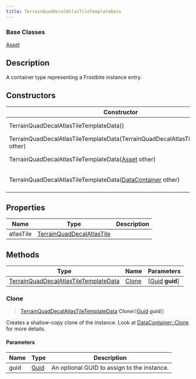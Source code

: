 ```yaml
---
title: TerrainQuadDecalAtlasTileTemplateData
---
```

### Base Classes

[Asset](/vext/ref/fb/asset/)

## Description

A container type representing a Frostbite instance entry.

## Constructors

| Constructor                                                                                      | Description                                                                                                                                                       |
| ------------------------------------------------------------------------------------------------ | ----------------------------------------------------------------------------------------------------------------------------------------------------------------- |
| TerrainQuadDecalAtlasTileTemplateData()                                                          | Create a new instance of this container type.                                                                                                                     |
| TerrainQuadDecalAtlasTileTemplateData(TerrainQuadDecalAtlasTileTemplateData other)               | Create a reference copy of an instance of the same type.                                                                                                          |
| TerrainQuadDecalAtlasTileTemplateData([Asset](/vext/ref/fb/asset/) other)                                      | Upcast an instance of type [Asset](/vext/ref/fb/asset/) to [TerrainQuadDecalAtlasTileTemplateData](/vext/ref/fb/terrainquaddecalatlastiletemplatedata/).                                      |
| TerrainQuadDecalAtlasTileTemplateData([DataContainer](/vext/ref/shared/class/datacontainer) other) | Upcast an instance of type [DataContainer](/vext/ref/shared/class/datacontainer) to [TerrainQuadDecalAtlasTileTemplateData](/vext/ref/fb/terrainquaddecalatlastiletemplatedata/). |

## Properties

| Name      | Type                                                   | Description |
| --------- | ------------------------------------------------------ | ----------- |
| atlasTile | [TerrainQuadDecalAtlasTile](/vext/ref/fb/terrainquaddecalatlastile/) |             |

## Methods

| Type                                                                           | Name            | Parameters                                     |
| ------------------------------------------------------------------------------ | --------------- | ---------------------------------------------- |
| [TerrainQuadDecalAtlasTileTemplateData](/vext/ref/fb/terrainquaddecalatlastiletemplatedata/) | [Clone](#clone) | \[[Guid](/vext/ref/shared/class/guid) **guid**\] |

### Clone

> [TerrainQuadDecalAtlasTileTemplateData](/vext/ref/fb/terrainquaddecalatlastiletemplatedata/) **Clone**(\[[Guid](/vext/ref/shared/class/guid) **guid**\])

Creates a shallow-copy clone of the instance. Look at [DataContainer::Clone](/vext/ref/shared/class/datacontainer#clone) for more details.

#### Parameters

| Name | Type         | Description                                 |
| ---- | ------------ | ------------------------------------------- |
| guid | [Guid](/vext/ref/shared/class/guid/) | An optional GUID to assign to the instance. |
